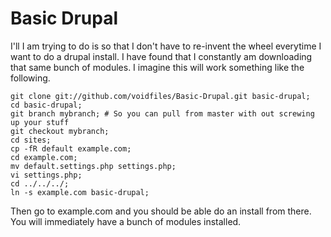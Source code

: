 Basic Drupal
============

I'll I am trying to do is so that I don't have to re-invent the wheel everytime I want to do a drupal install. I have found that I constantly am downloading that same bunch of modules. I imagine this will work something like the following. 

    git clone git://github.com/voidfiles/Basic-Drupal.git basic-drupal;
    cd basic-drupal;
    git branch mybranch; # So you can pull from master with out screwing up your stuff
    git checkout mybranch;
    cd sites;
    cp -fR default example.com;
    cd example.com;
    mv default.settings.php settings.php;
    vi settings.php;
    cd ../../../;
    ln -s example.com basic-drupal;
    
Then go to example.com and you should be able do an install from there. You will immediately have a bunch of modules installed.